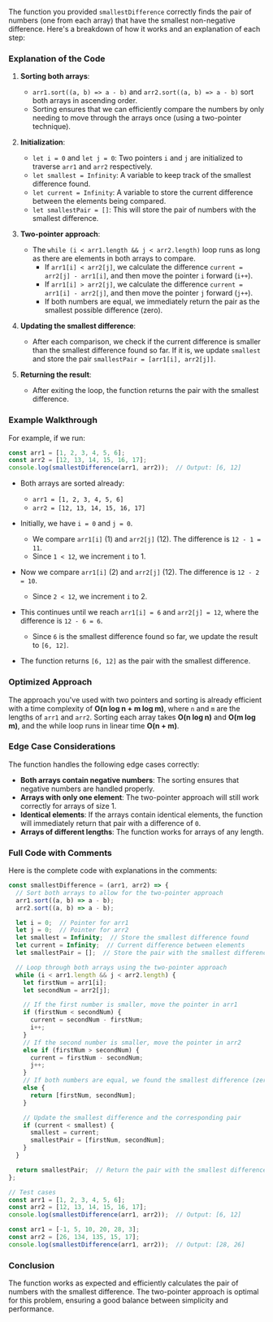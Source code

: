 The function you provided `smallestDifference` correctly finds the pair of numbers (one from each array) that have the smallest non-negative difference. Here's a breakdown of how it works and an explanation of each step:

### **Explanation of the Code**

1. **Sorting both arrays**:
   - `arr1.sort((a, b) => a - b)` and `arr2.sort((a, b) => a - b)` sort both arrays in ascending order.
   - Sorting ensures that we can efficiently compare the numbers by only needing to move through the arrays once (using a two-pointer technique).

2. **Initialization**:
   - `let i = 0` and `let j = 0`: Two pointers `i` and `j` are initialized to traverse `arr1` and `arr2` respectively.
   - `let smallest = Infinity`: A variable to keep track of the smallest difference found.
   - `let current = Infinity`: A variable to store the current difference between the elements being compared.
   - `let smallestPair = []`: This will store the pair of numbers with the smallest difference.

3. **Two-pointer approach**:
   - The `while (i < arr1.length && j < arr2.length)` loop runs as long as there are elements in both arrays to compare.
     - If `arr1[i] < arr2[j]`, we calculate the difference `current = arr2[j] - arr1[i]`, and then move the pointer `i` forward (`i++`).
     - If `arr1[i] > arr2[j]`, we calculate the difference `current = arr1[i] - arr2[j]`, and then move the pointer `j` forward (`j++`).
     - If both numbers are equal, we immediately return the pair as the smallest possible difference (zero).

4. **Updating the smallest difference**:
   - After each comparison, we check if the current difference is smaller than the smallest difference found so far. If it is, we update `smallest` and store the pair `smallestPair = [arr1[i], arr2[j]]`.

5. **Returning the result**:
   - After exiting the loop, the function returns the pair with the smallest difference.

### **Example Walkthrough**

For example, if we run:

```javascript
const arr1 = [1, 2, 3, 4, 5, 6];
const arr2 = [12, 13, 14, 15, 16, 17];
console.log(smallestDifference(arr1, arr2));  // Output: [6, 12]
```

- Both arrays are sorted already:
  - `arr1 = [1, 2, 3, 4, 5, 6]`
  - `arr2 = [12, 13, 14, 15, 16, 17]`

- Initially, we have `i = 0` and `j = 0`. 
  - We compare `arr1[i]` (1) and `arr2[j]` (12). The difference is `12 - 1 = 11`.
  - Since `1 < 12`, we increment `i` to 1.

- Now we compare `arr1[i]` (2) and `arr2[j]` (12). The difference is `12 - 2 = 10`.
  - Since `2 < 12`, we increment `i` to 2.

- This continues until we reach `arr1[i] = 6` and `arr2[j] = 12`, where the difference is `12 - 6 = 6`. 
  - Since `6` is the smallest difference found so far, we update the result to `[6, 12]`.

- The function returns `[6, 12]` as the pair with the smallest difference.

### **Optimized Approach**
The approach you've used with two pointers and sorting is already efficient with a time complexity of **O(n log n + m log m)**, where `n` and `m` are the lengths of `arr1` and `arr2`. Sorting each array takes **O(n log n)** and **O(m log m)**, and the while loop runs in linear time **O(n + m)**.

### **Edge Case Considerations**
The function handles the following edge cases correctly:
- **Both arrays contain negative numbers**: The sorting ensures that negative numbers are handled properly.
- **Arrays with only one element**: The two-pointer approach will still work correctly for arrays of size 1.
- **Identical elements**: If the arrays contain identical elements, the function will immediately return that pair with a difference of `0`.
- **Arrays of different lengths**: The function works for arrays of any length.

### **Full Code with Comments**
Here is the complete code with explanations in the comments:

```javascript
const smallestDifference = (arr1, arr2) => {
  // Sort both arrays to allow for the two-pointer approach
  arr1.sort((a, b) => a - b);
  arr2.sort((a, b) => a - b);

  let i = 0;  // Pointer for arr1
  let j = 0;  // Pointer for arr2
  let smallest = Infinity;  // Store the smallest difference found
  let current = Infinity;  // Current difference between elements
  let smallestPair = [];  // Store the pair with the smallest difference

  // Loop through both arrays using the two-pointer approach
  while (i < arr1.length && j < arr2.length) {
    let firstNum = arr1[i];
    let secondNum = arr2[j];

    // If the first number is smaller, move the pointer in arr1
    if (firstNum < secondNum) {
      current = secondNum - firstNum;
      i++;
    } 
    // If the second number is smaller, move the pointer in arr2
    else if (firstNum > secondNum) {
      current = firstNum - secondNum;
      j++;
    } 
    // If both numbers are equal, we found the smallest difference (zero)
    else {
      return [firstNum, secondNum];
    }

    // Update the smallest difference and the corresponding pair
    if (current < smallest) {
      smallest = current;
      smallestPair = [firstNum, secondNum];
    }
  }

  return smallestPair;  // Return the pair with the smallest difference
};

// Test cases
const arr1 = [1, 2, 3, 4, 5, 6];
const arr2 = [12, 13, 14, 15, 16, 17];
console.log(smallestDifference(arr1, arr2));  // Output: [6, 12]

const arr1 = [-1, 5, 10, 20, 28, 3];
const arr2 = [26, 134, 135, 15, 17];
console.log(smallestDifference(arr1, arr2));  // Output: [28, 26]
```

### **Conclusion**
The function works as expected and efficiently calculates the pair of numbers with the smallest difference. The two-pointer approach is optimal for this problem, ensuring a good balance between simplicity and performance.